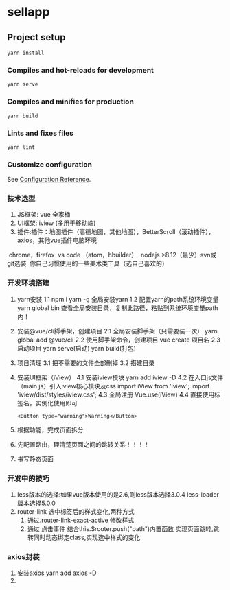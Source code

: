 # sellapp

## Project setup
```
yarn install
```

### Compiles and hot-reloads for development
```
yarn serve
```

### Compiles and minifies for production
```
yarn build
```

### Lints and fixes files
```
yarn lint
```

### Customize configuration
See [Configuration Reference](https://cli.vuejs.org/config/).

###  技术选型

1. JS框架: vue 全家桶
2. UI框架: iview (多用于移动端)
3. 插件:插件：地图插件（高德地图，其他地图），BetterScroll（滚动插件），axios，其他vue插件电脑环境

​	chrome，firefox
​	vs code （atom，hbuilder）
​	nodejs  >8.12（最少）
​	svn或git选装
​	你自己习惯使用的一些美术类工具（选自己喜欢的）

### 开发环境搭建

1. yarn安装
    1.1 npm i yarn -g 全局安装yarn
	1.2 配置yarn的path系统环境变量
		yarn global bin  查看全局安装目录，复制此路径，粘贴到系统环境变量path内！
	
2. 安装@vue/cli脚手架，创建项目
	2.1 全局安装脚手架（只需要装一次）
		yarn global add @vue/cli 
	2.2 使用脚手架命令，创建项目
		vue create 项目名
	2.3 启动项目
		yarn serve(启动)          yarn build(打包)

3. 项目清理
	3.1 把不需要的文件全部删掉
	3.2 搭建目录

4. 安装UI框架（iView）
	4.1 安装iview模块
		yarn add iview -D
	4.2 在入口js文件（main.js）引入iview核心模块及css
		import iView from 'iview';
		import 'iview/dist/styles/iview.css';
	4.3 全局注册
		Vue.use(iView)
	4.4 直接使用标签名，实例化使用即可
	
	```
	<Button type="warning">Warning</Button>
	```
	
5. 根据功能，完成页面拆分

6. 先配置路由，理清楚页面之间的跳转关系！！！！

7. 书写静态页面

### 开发中的技巧

1. less版本的选择:如果vue版本使用的是2.6,则less版本选择3.0.4 less-loader版本选择5.0.0
2. router-link 选中标签后的样式变化,两种方式
   1. 通过.router-link-exact-active 修改样式
   2. 通过 点击事件 结合this.$router.push("path")内置函数 实现页面跳转,跳转同时动态绑定class,实现选中样式的变化

### axios封装

1. 安装axios yarn add axios -D
2. 